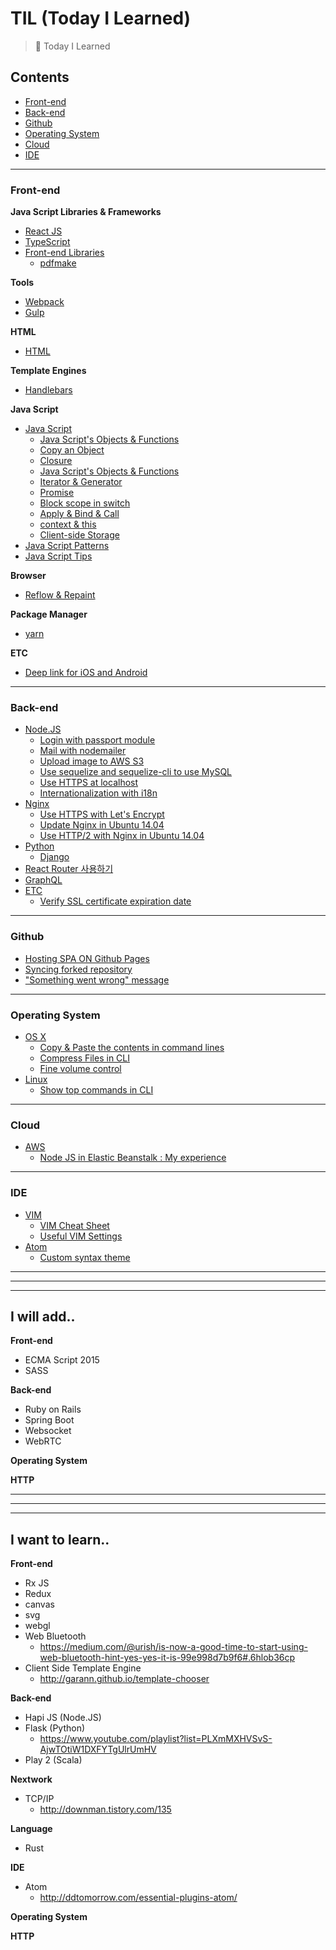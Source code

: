 # TIL (Today I Learned)
> 📝 Today I Learned

## Contents
- [Front-end](#front-end)
- [Back-end](#back-end)
- [Github](#github)
- [Operating System](#operating-system)
- [Cloud](#cloud)
- [IDE](#ide)

<hr />

### Front-end

__Java Script Libraries & Frameworks__
- [React JS](https://github.com/wonism/TIL/tree/master/front-end/reactjs)
- [TypeScript](https://github.com/wonism/TIL/tree/master/front-end/typescript)
- [Front-end Libraries](https://github.com/wonism/TIL/tree/master/front-end/libraries)
  - [pdfmake](https://github.com/wonism/TIL/tree/master/front-end/libraries/pdfmake)

__Tools__
- [Webpack](https://github.com/wonism/TIL/tree/master/front-end/webpack)
- [Gulp](https://github.com/wonism/TIL/tree/master/front-end/gulp)

__HTML__
- [HTML](https://github.com/wonism/TIL/tree/master/front-end/html)

__Template Engines__
- [Handlebars](https://github.com/wonism/TIL/tree/master/front-end/handlebars)

__Java Script__
- [Java Script](https://github.com/wonism/TIL/tree/master/front-end/javascript)
  - [Java Script's Objects & Functions](https://github.com/wonism/TIL/blob/master/front-end/javascript/object-and-function.md)
  - [Copy an Object](https://github.com/wonism/TIL/blob/master/front-end/javascript/copy-object.md)
  - [Closure](https://github.com/wonism/TIL/blob/master/front-end/javascript/closure.md)
  - [Java Script's Objects & Functions](https://github.com/wonism/TIL/blob/master/front-end/javascript/object-and-function.md)
  - [Iterator & Generator](https://github.com/wonism/TIL/blob/master/front-end/javascript/iterator-generator.md)
  - [Promise](https://github.com/wonism/TIL/blob/master/front-end/javascript/promise.md)
  - [Block scope in switch](https://github.com/wonism/TIL/blob/master/front-end/javascript/block-scope-in-switch.md)
  - [Apply & Bind & Call](https://github.com/wonism/TIL/blob/master/front-end/javascript/apply-bind-call.md)
  - [context & this](https://github.com/wonism/TIL/blob/master/front-end/javascript/context-and-scope.md)
  - [Client-side Storage](https://github.com/wonism/TIL/tree/master/front-end/javascript/client-storage.md)
- [Java Script Patterns](https://github.com/wonism/TIL/tree/master/front-end/jspattern)
- [Java Script Tips](https://github.com/wonism/TIL/tree/master/front-end/js-tips)

__Browser__
- [Reflow & Repaint](https://github.com/wonism/TIL/blob/master/front-end/browser/reflow-repaint.md)

__Package Manager__
- [yarn](https://github.com/wonism/TIL/blob/master/front-end/package-manager/yarn.md)

__ETC__
- [Deep link for iOS and Android](https://github.com/wonism/TIL/tree/master/front-end/deep-link)

<hr />

### Back-end
- [Node.JS](https://github.com/wonism/TIL/tree/master/back-end/nodejs)
  - [Login with passport module](https://github.com/wonism/TIL/tree/master/back-end/nodejs/passport-example)
  - [Mail with nodemailer](https://github.com/wonism/TIL/tree/master/back-end/nodejs/nodemailer-example)
  - [Upload image to AWS S3](https://github.com/wonism/TIL/tree/master/back-end/nodejs/s3-image-upload)
  - [Use sequelize and sequelize-cli to use MySQL](https://github.com/wonism/TIL/tree/master/back-end/nodejs/sequelize-cli-example)
  - [Use HTTPS at localhost](https://github.com/wonism/TIL/tree/master/back-end/nodejs/https-localhost)
  - [Internationalization with i18n](https://github.com/wonism/TIL/tree/master/back-end/nodejs/i18n)
- [Nginx](https://github.com/wonism/TIL/tree/master/back-end/nginx)
  - [Use HTTPS with Let's Encrypt](https://github.com/wonism/TIL/tree/master/back-end/nginx/lets-encrypt-example)
  - [Update Nginx in Ubuntu 14.04](https://github.com/wonism/TIL/tree/master/back-end/nginx/update-nginx)
  - [Use HTTP/2 with Nginx in Ubuntu 14.04](https://github.com/wonism/TIL/tree/master/back-end/nginx/http2)
- [Python](https://github.com/wonism/TIL/tree/master/back-end/python)
  - [Django](https://github.com/wonism/TIL/tree/master/back-end/python/django)
- [React Router 사용하기](https://github.com/wonism/TIL/tree/master/back-end/react-router)
- [GraphQL](https://github.com/wonism/TIL/tree/master/back-end/graph-ql)
- [ETC](https://github.com/wonism/TIL/tree/master/back-end/etc)
  - [Verify SSL certificate expiration date](https://github.com/wonism/TIL/blob/master/back-end/etc/verify-ssl-exdate.md)

<hr />

### Github
- [Hosting SPA ON Github Pages](https://github.com/wonism/TIL/tree/master/github/hosting-spa)
- [Syncing forked repository](https://github.com/wonism/TIL/tree/master/github/sync-forked-repository)
- ["Something went wrong" message](https://github.com/wonism/TIL/tree/master/github/something-went-wrong)

<hr />

### Operating System
- [OS X](https://github.com/wonism/TIL/tree/master/os/osx)
  - [Copy & Paste the contents in command lines](https://github.com/wonism/TIL/tree/master/os/osx/pbcopy)
  - [Compress Files in CLI](https://github.com/wonism/TIL/tree/master/os/osx/compress-files)
  - [Fine volume control](https://github.com/wonism/TIL/tree/master/os/osx/control-volume)
- [Linux](https://github.com/wonism/TIL/tree/master/os/linux)
  - [Show top commands in CLI](https://github.com/wonism/TIL/tree/master/os/linux/top-commands)

<hr />

### Cloud
- [AWS](https://github.com/wonism/TIL/tree/master/cloud/aws)
  - [Node JS in Elastic Beanstalk : My experience](https://github.com/wonism/TIL/tree/master/cloud/aws/node-js)

<hr />

### IDE
- [VIM](https://github.com/wonism/TIL/tree/master/vim)
  - [VIM Cheat Sheet](https://github.com/wonism/TIL/blob/master/ide/vim/cheat-sheet.md)
  - [Useful VIM Settings](https://github.com/wonism/TIL/blob/master/ide/vim/settings.md)
- [Atom](https://github.com/wonism/TIL/tree/master/atom)
  - [Custom syntax theme](https://github.com/wonism/TIL/blob/master/atom/custom-syntax-theme.md)

<hr />
<hr />
<hr />

## I will add..
__Front-end__
- ECMA Script 2015
- SASS

__Back-end__
- Ruby on Rails
- Spring Boot
- Websocket
- WebRTC

__Operating System__

__HTTP__


<hr />
<hr />
<hr />

## I want to learn..
__Front-end__
- Rx JS
- Redux
- canvas
- svg
- webgl
- Web Bluetooth
  - https://medium.com/@urish/is-now-a-good-time-to-start-using-web-bluetooth-hint-yes-yes-it-is-99e998d7b9f6#.6hlob36cp
- Client Side Template Engine
  - http://garann.github.io/template-chooser

__Back-end__
- Hapi JS (Node.JS)
- Flask (Python)
  - https://www.youtube.com/playlist?list=PLXmMXHVSvS-AjwTOtiW1DXFYTgUlrUmHV
- Play 2 (Scala)

__Nextwork__
- TCP/IP
  - http://downman.tistory.com/135

__Language__
- Rust

__IDE__
- Atom
  - http://ddtomorrow.com/essential-plugins-atom/

__Operating System__

__HTTP__

